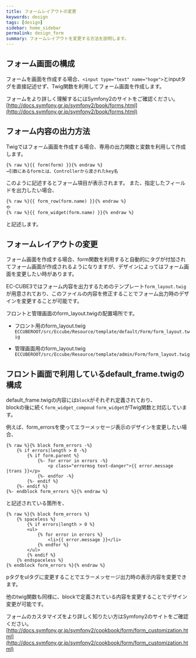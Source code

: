 ```yaml
---
title: フォームレイアウトの変更
keywords: design 
tags: [design]
sidebar: home_sidebar
permalink: design_form
summary: フォームレイアウトを変更する方法を説明します。
---
```


## フォーム画面の構成
フォームを画面を作成する場合、`<input type="text" name="hoge">`とinputタグを直接記述せず、Twig関数を利用してフォーム画面を作成します。  

フォームをより詳しく理解するにはSymfony2のサイトをご確認ください。  
[http://docs.symfony.gr.jp/symfony2/book/forms.html](http://docs.symfony.gr.jp/symfony2/book/forms.html)

## フォーム内容の出力方法
Twigではフォーム画面を作成する場合、専用の出力関数と変数を利用して作成します。

```twig
{% raw %}{{ form(form) }}{% endraw %}
→引数にあるformとは、Controllerから渡されたkey名
```
このように記述するとフォーム項目が表示されます。
また、指定したフィールドを出力したい場合、

```twig
{% raw %}{{ form_row(form.name) }}{% endraw %}
や
{% raw %}{{ form_widget(form.name) }}{% endraw %}
```
と記述します。

## フォームレイアウトの変更
フォーム画面を作成する場合、form関数を利用すると自動的にタグが付加されてフォーム画面が作成されるようになりますが、デザインによってはフォーム画面を変更したい時があります。

EC-CUBE3ではフォーム内容を出力するためのテンプレート`form_layout.twig`が用意されており、このファイルの内容を修正することでフォーム出力時のデザインを変更することが可能です。

フロントと管理画面のform_layout.twigの配置場所です。

- フロント用のform_layout.twig  
`ECCUBEROOT/src/Eccube/Resource/template/default/Form/form_layout.twig`

- 管理画面用のform_layout.twig  
`ECCUBEROOT/src/Eccube/Resource/template/admin/Form/form_layout.twig`

## フロント画面で利用しているdefault_frame.twigの構成

default_frame.twigの内容には`block`がそれぞれ定義されており、  
blockの後に続く`form_widget_compoud` `form_widget`がTwig関数と対応しています。  

例えば、form_errorsを使ってエラーメッセージ表示のデザインを変更したい場合、

```twig
{% raw %}{% block form_errors -%}
    {% if errors|length > 0 -%}
        {% if form.parent %}
            {%- for error in errors -%}
                <p class="errormsg text-danger">{{ error.message |trans }}</p>
            {%- endfor -%}
        {%- endif %}
    {%- endif %}
{%- endblock form_errors %}{% endraw %}
```
と記述されている箇所を、

```twig
{% raw %}{% block form_errors %}
    {% spaceless %}
        {% if errors|length > 0 %}
        <ul>
            {% for error in errors %}
                <li>{{ error.message }}</li>
            {% endfor %}
        </ul>
        {% endif %}
    {% endspaceless %}
{% endblock form_errors %}{% endraw %}
```
pタグをulタグに変更することでエラーメッセージ出力時の表示内容を変更できます。

他のtwig関数も同様に、blockで定義されている内容を変更することでデザイン変更が可能です。

フォームのカスタマイズをより詳しく知りたい方はSymfony2のサイトをご確認ください。  
[http://docs.symfony.gr.jp/symfony2/cookbook/form/form_customization.html](http://docs.symfony.gr.jp/symfony2/cookbook/form/form_customization.html)


